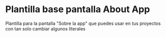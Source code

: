 # Plantilla base pantalla About App

Plantilla para la pantalla "Sobre la app" que puedes usar en tus proyectos con tan solo cambiar algunos literales
